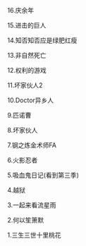 16.庆余年

15.进击的巨人

14.知否知否应是绿肥红瘦

13.非自然死亡

12.权利的游戏

11.坏家伙人2

10.Doctor异乡人

9.匹诺曹

8.坏家伙人

7.钢之炼金术师FA

6.火影忍者

5.吸血鬼日记(看到第三季)

4.越狱

3.一起来看流星雨

2.何以笙箫默

1.三生三世十里桃花